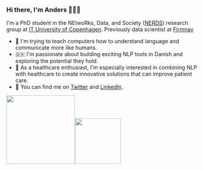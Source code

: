 ### Hi there, I'm Anders 🤖🙌🏻

I'm a PhD student in the NEtwoRks, Data, and Society ([NERDS](https://nerds.itu.dk/)) research group at [IT University of Copenhagen](https://itu.dk/). Previously data scientist at [Firmnav](https://firmnav.com/)

- 🤖 I'm trying to teach computers how to understand language and communicate more like humans.
- 🇩🇰 I'm passionate about building exciting NLP tools in Danish and exploring the potential they hold.
- 🏥 As a healthcare enthusiast, I'm especially interested in combining NLP with healthcare to create innovative solutions that can improve patient care.
- 🔗 You can find me on [Twitter](https://twitter.com/AndersGiovanni) and [LinkedIn](https://www.linkedin.com/in/anders-giovanni-m%C3%B8ller-b02458105/).

<p align="left">
    <img align="centre" src="https://github-readme-stats-eight-theta.vercel.app/api?username=AGMoller&show_icons=true&hide_border=true&include_all_commits=true&count_private=true&bg_color=00000000&theme=tokyonight" height=180px/><img height="120px" src="https://github-readme-stats.vercel.app/api/top-langs/?username=AGMoller&hide=html,jupyter%20notebook&hide_title=true&hide_border=true&layout=compact&langs_count=8&theme=tokyonight&bg_color=00000000" />
</p>



<!--
**AGMoller/AGMoller** is a ✨ _special_ ✨ repository because its `README.md` (this file) appears on your GitHub profile.

Here are some ideas to get you started:

- 🔭 I’m currently working on ...
- 🌱 I’m currently learning ...
- 👯 I’m looking to collaborate on ...
- 🤔 I’m looking for help with ...
- 💬 Ask me about ...
- 📫 How to reach me: ...
- 😄 Pronouns: ...
- ⚡ Fun fact: ...
-->
